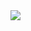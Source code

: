 <img src="[https://i.giphy.com/C4NdKtRaQE9m8.webp](https://im.ezgif.com/tmp/ezgif-1-cd8fc66fe7.gif)https://im.ezgif.com/tmp/ezgif-1-cd8fc66fe7.gif" />
